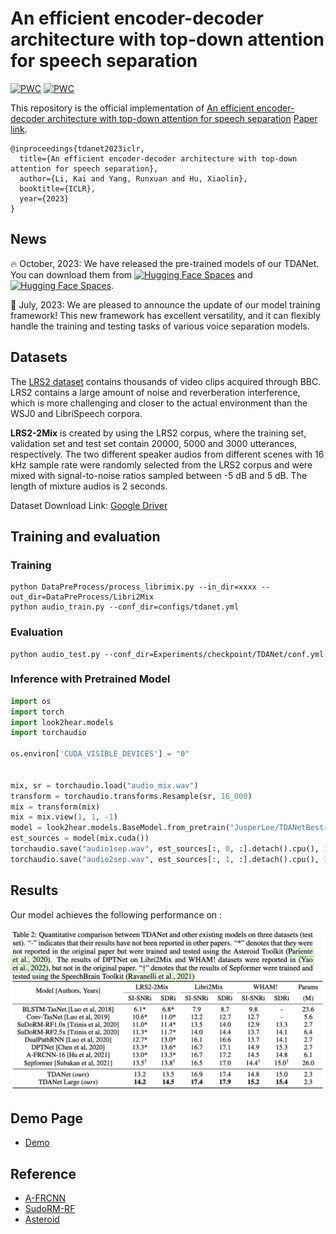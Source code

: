 # An efficient encoder-decoder architecture with top-down attention for speech separation

[![PWC](https://img.shields.io/endpoint.svg?url=https://paperswithcode.com/badge/an-efficient-encoder-decoder-architecture/speech-separation-on-libri2mix)](https://paperswithcode.com/sota/speech-separation-on-libri2mix?p=an-efficient-encoder-decoder-architecture) [![PWC](https://img.shields.io/endpoint.svg?url=https://paperswithcode.com/badge/an-efficient-encoder-decoder-architecture/speech-separation-on-wham)](https://paperswithcode.com/sota/speech-separation-on-wham?p=an-efficient-encoder-decoder-architecture)


This repository is the official implementation of [An efficient encoder-decoder architecture with top-down attention for speech separation](https://cslikai.cn/project/TDANet) [Paper link](https://openreview.net/pdf?id=fzberKYWKsI). 

```
@inproceedings{tdanet2023iclr,
  title={An efficient encoder-decoder architecture with top-down attention for speech separation},
  author={Li, Kai and Yang, Runxuan and Hu, Xiaolin},
  booktitle={ICLR},
  year={2023}
}
```

## News

:fire: October, 2023: We have released the pre-trained models of our TDANet. You can download them from [![Hugging Face Spaces](https://img.shields.io/badge/%F0%9F%A4%97%20TDANet2ms-Model-blue)](https://huggingface.co/JusperLee/TDANetBest-2ms-LRS2) and [![Hugging Face Spaces](https://img.shields.io/badge/%F0%9F%A4%97%20TDANet4ms-Model-blue)](https://huggingface.co/JusperLee/TDANetBest-4ms-LRS2).

:star2: July, 2023: We are pleased to announce the update of our model training framework! This new framework has excellent versatility, and it can flexibly handle the training and testing tasks of various voice separation models.



## Datasets

The [LRS2 dataset](https://www.robots.ox.ac.uk/~vgg/data/lip_reading/lrs2.html) contains thousands of video clips acquired through BBC. LRS2 contains a large amount of noise and reverberation interference, which is more challenging and closer to the actual environment than the WSJ0 and LibriSpeech corpora. 

**LRS2-2Mix** is created by using the LRS2 corpus, where the training set, validation set and test set contain 20000, 5000 and 3000 utterances, respectively. The two different speaker audios from different scenes with 16 kHz sample rate were randomly selected from the LRS2 corpus and were mixed with signal-to-noise ratios sampled between -5 dB and 5 dB. The length of mixture audios is 2 seconds.

Dataset Download Link: [Google Driver](https://drive.google.com/file/d/1dCWD5OIGcj43qTidmU18unoaqo_6QetW/view?usp=sharing)

## Training and evaluation

### Training

```shell
python DataPreProcess/process_librimix.py --in_dir=xxxx --out_dir=DataPreProcess/Libri2Mix
python audio_train.py --conf_dir=configs/tdanet.yml
```

### Evaluation

```shell
python audio_test.py --conf_dir=Experiments/checkpoint/TDANet/conf.yml
```

### Inference with Pretrained Model
```python
import os
import torch
import look2hear.models
import torchaudio

os.environ['CUDA_VISIBLE_DEVICES'] = "0"


mix, sr = torchaudio.load("audio_mix.wav")
transform = torchaudio.transforms.Resample(sr, 16_000)
mix = transform(mix)
mix = mix.view(1, 1, -1)
model = look2hear.models.BaseModel.from_pretrain("JusperLee/TDANetBest-2ms-LRS2").cuda()
est_sources = model(mix.cuda())
torchaudio.save("audio1sep.wav", est_sources[:, 0, :].detach().cpu(), 16_000)
torchaudio.save("audio2sep.wav", est_sources[:, 1, :].detach().cpu(), 16_000)
```

## Results

Our model achieves the following performance on :

![](./results.png)

## Demo Page

- [Demo](https://cslikai.cn/project/TDANet/)

## Reference

- [A-FRCNN](https://github.com/JusperLee/AFRCNN-For-Speech-Separation)
- [SudoRM-RF](https://github.com/etzinis/sudo_rm_rf)
- [Asteroid](https://github.com/asteroid-team/asteroid)
